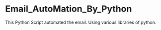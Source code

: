 # Email_AutoMation_By_Python
This Python Script automated the email. Using various libraries of python. 
